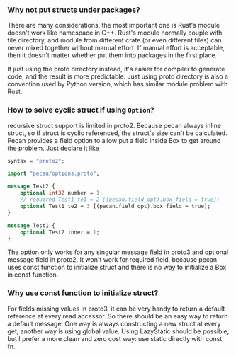 ### Why not put structs under packages?

There are many considerations, the most important one is Rust's module
doesn't work like namespace in C++. Rust's module normally couple with
file directory, and module from different crate (or even different
files) can never mixed together without manual effort. If manual effort
is acceptable, then it doesn't matter whether put them into packages in
the first place.

If just using the proto directory instead, it's easier for compiler to
generate code, and the result is more predictable. Just using proto
directory is also a convention used by Python version, which has similar
module problem with Rust.

### How to solve cyclic struct if using `Option`?

recursive struct support is limited in proto2. Because pecan always inline
struct, so if struct is cyclic referenced, the struct's size can't be
calculated. Pecan provides a field option to allow put a field inside Box
to get around the problem. Just declare it like

```protobuf
syntax = "proto2";

import "pecan/options.proto";

message Test2 {
    optional int32 number = 1;
    // required Test1 te1 = 2 [(pecan.field_opt).box_field = true];
    optional Test1 te2 = 3 [(pecan.field_opt).box_field = true];
}

message Test1 {
    optional Test2 inner = 1;
}
```

The option only works for any singular message field in proto3 and
optional message field in proto2. It won't work for required field,
because pecan uses const function to initialize struct and there is no
way to initialize a Box in const function.

### Why use const function to initialize struct?

For fields missing values in proto3, it can be very handy to return a default
reference at every read accessor. So there should be an easy way to return a
default message. One way is always constructing a new struct at every get,
another way is using global value. Using LazyStatic should be possible, but I
prefer a more clean and zero cost way: use static directly with const fn.
